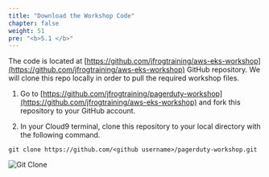 ```yaml
---
title: "Download the Workshop Code"
chapter: false
weight: 51
pre: "<b>5.1 </b>"
---
```


The code is located at [https://github.com/jfrogtraining/aws-eks-workshop](https://github.com/jfrogtraining/aws-eks-workshop) GitHub repository. We will clone this repo locally in order to pull the required workshop files.

1. Go to [https://github.com/jfrogtraining/pagerduty-workshop](https://github.com/jfrogtraining/aws-eks-workshop) and fork this repository to your GitHub account.

2. In your Cloud9 terminal, clone this repository to your local directory with the following command.

``
git clone https://github.com/<github username>/pagerduty-workshop.git
``


![Git Clone](/images/git-clone-eks-pagerduty.png)
